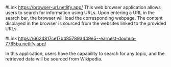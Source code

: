 #Link
https://browser-url.netlify.app/
This web browser application allows users to search for information using URLs. Upon entering a URL in the search bar, the browser will load the corresponding webpage. The content displayed in the browser is sourced from the websites linked to the provided URLs.

#Link 
https://6624817ce17b4857893449e5--earnest-douhua-7765ba.netlify.app/

In this application, users have the capability to search for any topic, and the retrieved data will be sourced from Wikipedia.
